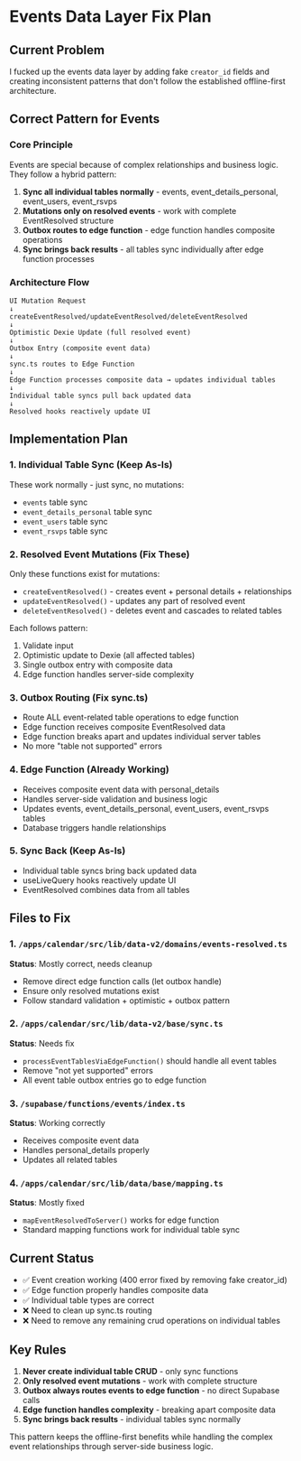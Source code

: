 # Events Data Layer Fix Plan

## Current Problem
I fucked up the events data layer by adding fake `creator_id` fields and creating inconsistent patterns that don't follow the established offline-first architecture.

## Correct Pattern for Events

### Core Principle
Events are special because of complex relationships and business logic. They follow a hybrid pattern:

1. **Sync all individual tables normally** - events, event_details_personal, event_users, event_rsvps
2. **Mutations only on resolved events** - work with complete EventResolved structure
3. **Outbox routes to edge function** - edge function handles composite operations
4. **Sync brings back results** - all tables sync individually after edge function processes

### Architecture Flow

```
UI Mutation Request
↓
createEventResolved/updateEventResolved/deleteEventResolved
↓
Optimistic Dexie Update (full resolved event)
↓
Outbox Entry (composite event data)
↓
sync.ts routes to Edge Function
↓
Edge Function processes composite data → updates individual tables
↓
Individual table syncs pull back updated data
↓
Resolved hooks reactively update UI
```

## Implementation Plan

### 1. Individual Table Sync (Keep As-Is)
These work normally - just sync, no mutations:
- `events` table sync
- `event_details_personal` table sync
- `event_users` table sync
- `event_rsvps` table sync

### 2. Resolved Event Mutations (Fix These)
Only these functions exist for mutations:
- `createEventResolved()` - creates event + personal details + relationships
- `updateEventResolved()` - updates any part of resolved event
- `deleteEventResolved()` - deletes event and cascades to related tables

Each follows pattern:
1. Validate input
2. Optimistic update to Dexie (all affected tables)
3. Single outbox entry with composite data
4. Edge function handles server-side complexity

### 3. Outbox Routing (Fix sync.ts)
- Route ALL event-related table operations to edge function
- Edge function receives composite EventResolved data
- Edge function breaks apart and updates individual server tables
- No more "table not supported" errors

### 4. Edge Function (Already Working)
- Receives composite event data with personal_details
- Handles server-side validation and business logic
- Updates events, event_details_personal, event_users, event_rsvps tables
- Database triggers handle relationships

### 5. Sync Back (Keep As-Is)
- Individual table syncs bring back updated data
- useLiveQuery hooks reactively update UI
- EventResolved combines data from all tables

## Files to Fix

### 1. `/apps/calendar/src/lib/data-v2/domains/events-resolved.ts`
**Status**: Mostly correct, needs cleanup
- Remove direct edge function calls (let outbox handle)
- Ensure only resolved mutations exist
- Follow standard validation + optimistic + outbox pattern

### 2. `/apps/calendar/src/lib/data-v2/base/sync.ts`
**Status**: Needs fix
- `processEventTablesViaEdgeFunction()` should handle all event tables
- Remove "not yet supported" errors
- All event table outbox entries go to edge function

### 3. `/supabase/functions/events/index.ts`
**Status**: Working correctly
- Receives composite event data
- Handles personal_details properly
- Updates all related tables

### 4. `/apps/calendar/src/lib/data/base/mapping.ts`
**Status**: Mostly fixed
- `mapEventResolvedToServer()` works for edge function
- Standard mapping functions work for individual table sync

## Current Status
- ✅ Event creation working (400 error fixed by removing fake creator_id)
- ✅ Edge function properly handles composite data
- ✅ Individual table types are correct
- ❌ Need to clean up sync.ts routing
- ❌ Need to remove any remaining crud operations on individual tables

## Key Rules
1. **Never create individual table CRUD** - only sync functions
2. **Only resolved event mutations** - work with complete structure
3. **Outbox always routes events to edge function** - no direct Supabase calls
4. **Edge function handles complexity** - breaking apart composite data
5. **Sync brings back results** - individual tables sync normally

This pattern keeps the offline-first benefits while handling the complex event relationships through server-side business logic.